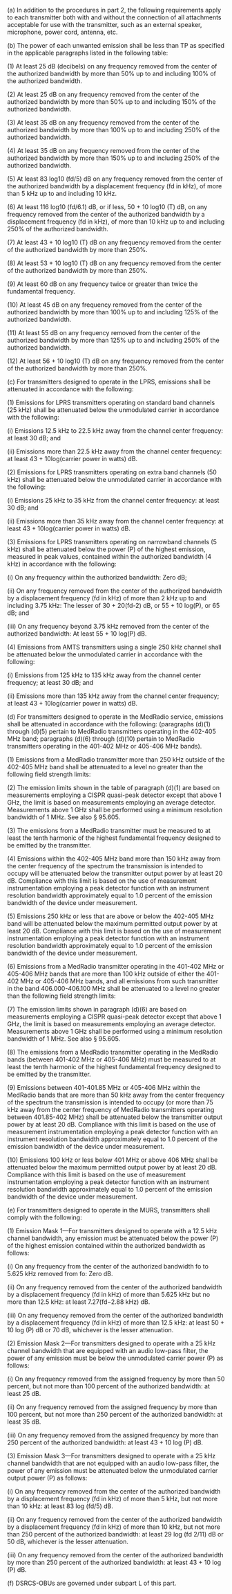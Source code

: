 (a) In addition to the procedures in part 2, the following requirements apply to each transmitter both with and without the connection of all attachments acceptable for use with the transmitter, such as an external speaker, microphone, power cord, antenna, etc.

(b) The power of each unwanted emission shall be less than TP as specified in the applicable paragraphs listed in the following table:

(1) At least 25 dB (decibels) on any frequency removed from the center of the authorized bandwidth by more than 50% up to and including 100% of the authorized bandwidth.

(2) At least 25 dB on any frequency removed from the center of the authorized bandwidth by more than 50% up to and including 150% of the authorized bandwidth.

(3) At least 35 dB on any frequency removed from the center of the authorized bandwidth by more than 100% up to and including 250% of the authorized bandwidth.

(4) At least 35 dB on any frequency removed from the center of the authorized bandwidth by more than 150% up to and including 250% of the authorized bandwidth.

(5) At least 83 log10 (fd/5) dB on any frequency removed from the center of the authorized bandwidth by a displacement frequency (fd in kHz), of more than 5 kHz up to and including 10 kHz.

(6) At least 116 log10 (fd/6.1) dB, or if less, 50 + 10 log10 (T) dB, on any frequency removed from the center of the authorized bandwidth by a displacement frequency (fd in kHz), of more than 10 kHz up to and including 250% of the authorized bandwidth.

(7) At least 43 + 10 log10 (T) dB on any frequency removed from the center of the authorized bandwidth by more than 250%.

(8) At least 53 + 10 log10 (T) dB on any frequency removed from the center of the authorized bandwidth by more than 250%.

(9) At least 60 dB on any frequency twice or greater than twice the fundamental frequency.

(10) At least 45 dB on any frequency removed from the center of the authorized bandwidth by more than 100% up to and including 125% of the authorized bandwidth.

(11) At least 55 dB on any frequency removed from the center of the authorized bandwidth by more than 125% up to and including 250% of the authorized bandwidth.

(12) At least 56 + 10 log10 (T) dB on any frequency removed from the center of the authorized bandwidth by more than 250%.

(c) For transmitters designed to operate in the LPRS, emissions shall be attenuated in accordance with the following:

(1) Emissions for LPRS transmitters operating on standard band channels (25 kHz) shall be attenuated below the unmodulated carrier in accordance with the following:

(i) Emissions 12.5 kHz to 22.5 kHz away from the channel center frequency: at least 30 dB; and
                                    

(ii) Emissions more than 22.5 kHz away from the channel center frequency: at least 43 + 10log(carrier power in watts) dB.

(2) Emissions for LPRS transmitters operating on extra band channels (50 kHz) shall be attenuated below the unmodulated carrier in accordance with the following:

(i) Emissions 25 kHz to 35 kHz from the channel center frequency: at least 30 dB; and

(ii) Emissions more than 35 kHz away from the channel center frequency: at least 43 + 10log(carrier power in watts) dB.

(3) Emissions for LPRS transmitters operating on narrowband channels (5 kHz) shall be attenuated below the power (P) of the highest emission, measured in peak values, contained within the authorized bandwidth (4 kHz) in accordance with the following:

(i) On any frequency within the authorized bandwidth: Zero dB;

(ii) On any frequency removed from the center of the authorized bandwidth by a displacement frequency (fd in kHz) of more than 2 kHz up to and including 3.75 kHz: The lesser of 30 + 20(fd-2) dB, or 55 + 10 log(P), or 65 dB; and

(iii) On any frequency beyond 3.75 kHz removed from the center of the authorized bandwidth: At least 55 + 10 log(P) dB.

(4) Emissions from AMTS transmitters using a single 250 kHz channel shall be attenuated below the unmodulated carrier in accordance with the following:

(i) Emissions from 125 kHz to 135 kHz away from the channel center frequency; at least 30 dB; and

(ii) Emissions more than 135 kHz away from the channel center frequency; at least 43 + 10log(carrier power in watts) dB.

(d) For transmitters designed to operate in the MedRadio service, emissions shall be attenuated in accordance with the following: (paragraphs (d)(1) through (d)(5) pertain to MedRadio transmitters operating in the 402-405 MHz band; paragraphs (d)(6) through (d)(10) pertain to MedRadio transmitters operating in the 401-402 MHz or 405-406 MHz bands).

(1) Emissions from a MedRadio transmitter more than 250 kHz outside of the 402-405 MHz band shall be attenuated to a level no greater than the following field strength limits:

(2) The emission limits shown in the table of paragraph (d)(1) are based on measurements employing a CISPR quasi-peak detector except that above 1 GHz, the limit is based on measurements employing an average detector. Measurements above 1 GHz shall be performed using a minimum resolution bandwidth of 1 MHz. See also § 95.605.

(3) The emissions from a MedRadio transmitter must be measured to at least the tenth harmonic of the highest fundamental frequency designed to be emitted by the transmitter.

(4) Emissions within the 402-405 MHz band more than 150 kHz away from the center frequency of the spectrum the transmission is intended to occupy will be attenuated below the transmitter output power by at least 20 dB. Compliance with this limit is based on the use of measurement instrumentation employing a peak detector function with an instrument resolution bandwidth approximately equal to 1.0 percent of the emission bandwidth of the device under measurement.

(5) Emissions 250 kHz or less that are above or below the 402-405 MHz band will be attenuated below the maximum permitted output power by at least 20 dB. Compliance with this limit is based on the use of measurement instrumentation employing a peak detector function with an instrument resolution bandwidth approximately equal to 1.0 percent of the emission bandwidth of the device under measurement.

(6) Emissions from a MedRadio transmitter operating in the 401-402 MHz or 405-406 MHz bands that are more than 100 kHz outside of either the 401-402 MHz or 405-406 MHz bands, and all emissions from such transmitter in the band 406.000-406.100 MHz shall be attenuated to a level no greater than the following field strength limits:
                                    

(7) The emission limits shown in paragraph (d)(6) are based on measurements employing a CISPR quasi-peak detector except that above 1 GHz, the limit is based on measurements employing an average detector. Measurements above 1 GHz shall be performed using a minimum resolution bandwidth of 1 MHz. See also § 95.605.

(8) The emissions from a MedRadio transmitter operating in the MedRadio bands (between 401-402 MHz or 405-406 MHz) must be measured to at least the tenth harmonic of the highest fundamental frequency designed to be emitted by the transmitter.

(9) Emissions between 401-401.85 MHz or 405-406 MHz within the MedRadio bands that are more than 50 kHz away from the center frequency of the spectrum the transmission is intended to occupy (or more than 75 kHz away from the center frequency of MedRadio transmitters operating between 401.85-402 MHz) shall be attenuated below the transmitter output power by at least 20 dB. Compliance with this limit is based on the use of measurement instrumentation employing a peak detector function with an instrument resolution bandwidth approximately equal to 1.0 percent of the emission bandwidth of the device under measurement.

(10) Emissions 100 kHz or less below 401 MHz or above 406 MHz shall be attenuated below the maximum permitted output power by at least 20 dB. Compliance with this limit is based on the use of measurement instrumentation employing a peak detector function with an instrument resolution bandwidth approximately equal to 1.0 percent of the emission bandwidth of the device under measurement.

(e) For transmitters designed to operate in the MURS, transmitters shall comply with the following:

(1) Emission Mask 1—For transmitters designed to operate with a 12.5 kHz channel bandwidth, any emission must be attenuated below the power (P) of the highest emission contained within the authorized bandwidth as follows:

(i) On any frequency from the center of the authorized bandwidth fo to 5.625 kHz removed from fo: Zero dB.

(ii) On any frequency removed from the center of the authorized bandwidth by a displacement frequency (fd in kHz) of more than 5.625 kHz but no more than 12.5 kHz: at least 7.27(fd−2.88 kHz) dB.

(iii) On any frequency removed from the center of the authorized bandwidth by a displacement frequency (fd in kHz) of more than 12.5 kHz: at least 50 + 10 log (P) dB or 70 dB, whichever is the lesser attenuation.

(2) Emission Mask 2—For transmitters designed to operate with a 25 kHz channel bandwidth that are equipped with an audio low-pass filter, the power of any emission must be below the unmodulated carrier power (P) as follows:

(i) On any frequency removed from the assigned frequency by more than 50 percent, but not more than 100 percent of the authorized bandwidth: at least 25 dB.

(ii) On any frequency removed from the assigned frequency by more than 100 percent, but not more than 250 percent of the authorized bandwidth: at least 35 dB.

(iii) On any frequency removed from the assigned frequency by more than 250 percent of the authorized bandwidth: at least 43 + 10 log (P) dB.

(3) Emission Mask 3—For transmitters designed to operate with a 25 kHz channel bandwidth that are not equipped with an audio low-pass filter, the power of any emission must be attenuated below the unmodulated carrier output power (P) as follows:

(i) On any frequency removed from the center of the authorized bandwidth by a displacement frequency (fd in kHz) of more than 5 kHz, but not more than 10 kHz: at least 83 log (fd/5) dB.

(ii) On any frequency removed from the center of the authorized bandwidth by a displacement frequency (fd in kHz) of more than 10 kHz, but not more than 250 percent of the authorized bandwidth: at least 29 log (fd
                                    2/11) dB or 50 dB, whichever is the lesser attenuation.

(iii) On any frequency removed from the center of the authorized bandwidth by more than 250 percent of the authorized bandwidth: at least 43 + 10 log (P) dB.

(f) DSRCS-OBUs are governed under subpart L of this part.

